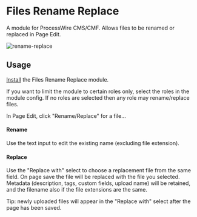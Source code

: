 # Files Rename Replace

A module for ProcessWire CMS/CMF. Allows files to be renamed or replaced in Page Edit.

![rename-replace](https://user-images.githubusercontent.com/1538852/38732240-9b85be62-3f71-11e8-811f-4dd58ee9b5a3.gif)

## Usage

[Install](http://modules.processwire.com/install-uninstall/) the Files Rename Replace module.

If you want to limit the module to certain roles only, select the roles in the module config. If no roles are selected then any role may rename/replace files.

In Page Edit, click "Rename/Replace" for a file...

#### Rename

Use the text input to edit the existing name (excluding file extension).

#### Replace

Use the "Replace with" select to choose a replacement file from the same field. On page save the file will be replaced with the file you selected. Metadata (description, tags, custom fields, upload name) will be retained, and the filename also if the file extensions are the same.

Tip: newly uploaded files will appear in the "Replace with" select after the page has been saved.
